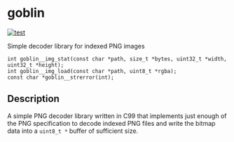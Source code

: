 # goblin

[![test](https://github.com/allsopp/goblin/actions/workflows/test.yml/badge.svg)](https://github.com/allsopp/goblin/actions/workflows/test.yml)

Simple decoder library for indexed PNG images

```
int goblin__img_stat(const char *path, size_t *bytes, uint32_t *width, uint32_t *height);
int goblin__img_load(const char *path, uint8_t *rgba);
const char *goblin__strerror(int);
```

## Description

A simple PNG decoder library written in C99 that implements just enough of the
PNG specification to decode indexed PNG files and write the bitmap data into a
`uint8_t *` buffer of sufficient size.
